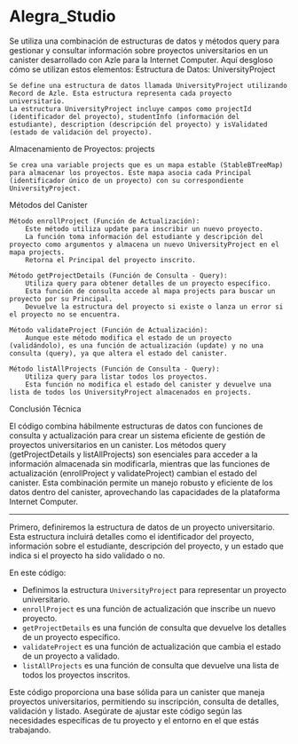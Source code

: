# Alegra_Studio


Se utiliza una combinación de estructuras de datos y métodos query para gestionar y consultar información sobre proyectos universitarios en un canister desarrollado con Azle para la Internet Computer. Aquí desgloso cómo se utilizan estos elementos:
Estructura de Datos: UniversityProject

    Se define una estructura de datos llamada UniversityProject utilizando Record de Azle. Esta estructura representa cada proyecto universitario.
    La estructura UniversityProject incluye campos como projectId (identificador del proyecto), studentInfo (información del estudiante), description (descripción del proyecto) y isValidated (estado de validación del proyecto).

Almacenamiento de Proyectos: projects

    Se crea una variable projects que es un mapa estable (StableBTreeMap) para almacenar los proyectos. Este mapa asocia cada Principal (identificador único de un proyecto) con su correspondiente UniversityProject.

Métodos del Canister

    Método enrollProject (Función de Actualización):
        Este método utiliza update para inscribir un nuevo proyecto.
        La función toma información del estudiante y descripción del proyecto como argumentos y almacena un nuevo UniversityProject en el mapa projects.
        Retorna el Principal del proyecto inscrito.

    Método getProjectDetails (Función de Consulta - Query):
        Utiliza query para obtener detalles de un proyecto específico.
        Esta función de consulta accede al mapa projects para buscar un proyecto por su Principal.
        Devuelve la estructura del proyecto si existe o lanza un error si el proyecto no se encuentra.

    Método validateProject (Función de Actualización):
        Aunque este método modifica el estado de un proyecto (validándolo), es una función de actualización (update) y no una consulta (query), ya que altera el estado del canister.

    Método listAllProjects (Función de Consulta - Query):
        Utiliza query para listar todos los proyectos.
        Esta función no modifica el estado del canister y devuelve una lista de todos los UniversityProject almacenados en projects.

Conclusión Técnica

El código combina hábilmente estructuras de datos con funciones de consulta y actualización para crear un sistema eficiente de gestión de proyectos universitarios en un canister. Los métodos query (getProjectDetails y listAllProjects) son esenciales para acceder a la información almacenada sin modificarla, mientras que las funciones de actualización (enrollProject y validateProject) cambian el estado del canister. Esta combinación permite un manejo robusto y eficiente de los datos dentro del canister, aprovechando las capacidades de la plataforma Internet Computer.


__________________________


Primero, definiremos la estructura de datos de un proyecto universitario. Esta estructura incluirá detalles como el identificador del proyecto, información sobre el estudiante, descripción del proyecto, y un estado que indica si el proyecto ha sido validado o no.

En este código:

- Definimos la estructura `UniversityProject` para representar un proyecto universitario.
- `enrollProject` es una función de actualización que inscribe un nuevo proyecto.
- `getProjectDetails` es una función de consulta que devuelve los detalles de un proyecto específico.
- `validateProject` es una función de actualización que cambia el estado de un proyecto a validado.
- `listAllProjects` es una función de consulta que devuelve una lista de todos los proyectos inscritos.

Este código proporciona una base sólida para un canister que maneja proyectos universitarios, permitiendo su inscripción, consulta de detalles, validación y listado. Asegúrate de ajustar este código según las necesidades específicas de tu proyecto y el entorno en el que estás trabajando.
